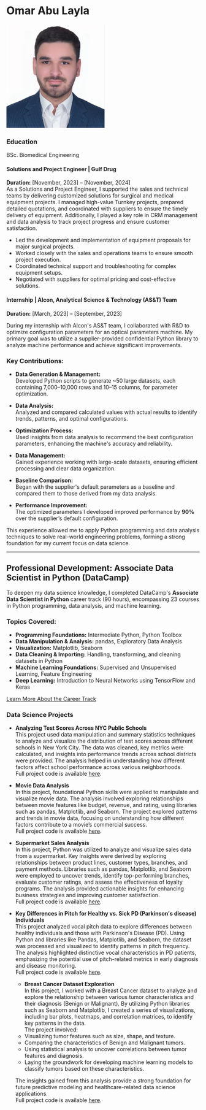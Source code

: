 # Omar Abu Layla
![Omar Abu Layla](pics/Omar2.png)
### Education
BSc. Biomedical Engineering

#### Solutions and Project Engineer | Gulf Drug  
**Duration:** [November, 2023] – [November, 2024]  
As a Solutions and Project Engineer, I supported the sales and technical teams by delivering customized solutions for surgical and medical equipment projects. I managed high-value Turnkey projects, prepared detailed quotations, and coordinated with suppliers to ensure the timely delivery of equipment. Additionally, I played a key role in CRM management and data analysis to track project progress and ensure customer satisfaction.

- Led the development and implementation of equipment proposals for major surgical projects.
- Worked closely with the sales and operations teams to ensure smooth project execution.
- Coordinated technical support and troubleshooting for complex equipment setups.
- Negotiated with suppliers for optimal pricing and cost-effective solutions.

#### Internship | Alcon, Analytical Science & Technology (AS&T) Team  
**Duration:** [March, 2023] – [September, 2023]   

During my internship with Alcon's AS&T team, I collaborated with R&D to optimize configuration parameters for an optical parameters machine. My primary goal was to utilize a supplier-provided confidential Python library to analyze machine performance and achieve significant improvements.

### Key Contributions:
- **Data Generation & Management:**  
  Developed Python scripts to generate ~50 large datasets, each containing 7,000–10,000 rows and 10–15 columns, for parameter optimization.

- **Data Analysis:**  
  Analyzed and compared calculated values with actual results to identify trends, patterns, and optimal configurations.

- **Optimization Process:**  
  Used insights from data analysis to recommend the best configuration parameters, enhancing the machine's accuracy and reliability.

- **Data Management:**  
  Gained experience working with large-scale datasets, ensuring efficient processing and clear data organization.

- **Baseline Comparison:**  
  Began with the supplier's default parameters as a baseline and compared them to those derived from my data analysis.

- **Performance Improvement:**  
  The optimized parameters I developed improved performance by **90%** over the supplier’s default configuration.

This experience allowed me to apply Python programming and data analysis techniques to solve real-world engineering problems, forming a strong foundation for my current focus on data science.

---

## Professional Development: Associate Data Scientist in Python (DataCamp)  
To deepen my data science knowledge, I completed DataCamp's **Associate Data Scientist in Python** career track (90 hours), encompassing 23 courses in Python programming, data analysis, and machine learning.

### Topics Covered:
- **Programming Foundations:** Intermediate Python, Python Toolbox  
- **Data Manipulation & Analysis:** pandas, Exploratory Data Analysis  
- **Visualization:** Matplotlib, Seaborn  
- **Data Cleaning & Importing:** Handling, transforming, and cleaning datasets in Python  
- **Machine Learning Foundations:** Supervised and Unsupervised Learning, Feature Engineering  
- **Deep Learning:** Introduction to Neural Networks using TensorFlow and Keras

[Learn More About the Career Track](https://app.datacamp.com/learn/career-tracks/associate-data-scientist-in-python)

### Data Science Projects

- **Analyzing Test Scores Across NYC Public Schools**  
  This project used data manipulation and summary statistics techniques to analyze and visualize the distribution of test scores across different schools in New York City. The data was cleaned, key metrics were calculated, and insights into performance trends across school districts were provided. The analysis helped in understanding how different factors affect school performance across various neighborhoods.  
  Full project code is available [here](https://github.com/OmarAbuLayla/portfolio/blob/main/projects/NY%20Schools.py).

- **Movie Data Analysis**  
  In this project, foundational Python skills were applied to manipulate and visualize movie data. The analysis involved exploring relationships between movie features like budget, revenue, and rating, using libraries such as pandas, Matplotlib, and Seaborn. The project explored patterns and trends in movie data, focusing on understanding how different factors contribute to a movie’s commercial success.  
  Full project code is available [here](https://github.com/OmarAbuLayla/portfolio/blob/main/projects/netflix%20-%20Copy.py).


- **Supermarket Sales Analysis**  
  In this project, Python was utilized to analyze and visualize sales data from a supermarket. Key insights were derived by exploring relationships between product lines, customer types, branches, and payment methods. Libraries such as pandas, Matplotlib, and Seaborn were employed to uncover trends, identify top-performing branches, evaluate customer ratings, and assess the effectiveness of loyalty programs. The analysis provided actionable insights for enhancing business strategies and improving customer satisfaction.  
  Full project code is available [here](https://github.com/OmarAbuLayla/portfolio/blob/main/projects/Supermarket%20Analysis.py).


- **Key Differences in Pitch for Healthy vs. Sick PD (Parkinson's disease) Individuals**  
  This project analyzed vocal pitch data to explore differences between healthy individuals and those with Parkinson's Disease (PD). Using Python and libraries like Pandas, Matplotlib, and Seaborn, the dataset was processed and visualized to identify patterns in pitch frequency. The analysis highlighted distinctive vocal characteristics in PD patients, emphasizing the potential use of pitch-related metrics in early diagnosis and disease monitoring.  
  Full project code is available [here](https://github.com/OmarAbuLayla/portfolio/blob/main/projects/Parkinsons).

  - **Breast Cancer Dataset Exploration**  
  In this project, I worked with a Breast Cancer dataset to analyze and explore the relationship between various tumor characteristics and their diagnosis (Benign or Malignant). By utilizing Python libraries such as Seaborn and Matplotlib, I created a series of visualizations, including bar plots, heatmaps, and correlation matrices, to identify key patterns in the data.  
  The project involved:
  - Visualizing tumor features such as size, shape, and texture.
  - Comparing the characteristics of Benign and Malignant tumors.
  - Using statistical analysis to uncover correlations between tumor features and diagnosis.
  - Laying the groundwork for developing machine learning models to classify tumors based on these characteristics.

  The insights gained from this analysis provide a strong foundation for future predictive modeling and healthcare-related data science applications.  
  Full project code is available [here](https://github.com/OmarAbuLayla/portfolio/blob/main/projects/BreastCancer%20Analysis.py).
